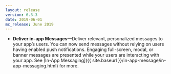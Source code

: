 ```yaml
---
layout: release
version: 6.3.3
date: 2019-06-01
mc_release: June 2019
---
```

* **Deliver in-app Messages**—Deliver relevant, personalized messages to your app’s users. You can now send messages without relying on users having enabled push notifications. Engaging full-screen, modal, or banner messages are presented while your users are interacting with your app. See [In-App Messaging]({{ site.baseurl }}/in-app-message/in-app-messaging.html) for more.

